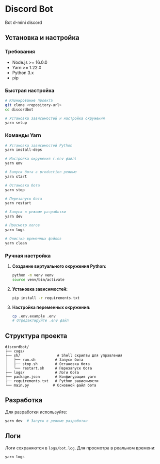 # Discord Bot

Bot d-mini discord

## Установка и настройка

### Требования
- Node.js >= 16.0.0
- Yarn >= 1.22.0
- Python 3.x
- pip

### Быстрая настройка

```bash
# Клонирование проекта
git clone <repository-url>
cd discordbot

# Установка зависимостей и настройка окружения
yarn setup
```

### Команды Yarn

```bash
# Установка зависимостей Python
yarn install-deps

# Настройка окружения (.env файл)
yarn env

# Запуск бота в production режиме
yarn start

# Остановка бота
yarn stop

# Перезапуск бота
yarn restart

# Запуск в режиме разработки
yarn dev

# Просмотр логов
yarn logs

# Очистка временных файлов
yarn clean
```

### Ручная настройка

1. **Создание виртуального окружения Python:**
   ```bash
   python -m venv venv
   source venv/bin/activate
   ```

2. **Установка зависимостей:**
   ```bash
   pip install -r requirements.txt
   ```

3. **Настройка переменных окружения:**
   ```bash
   cp .env.example .env
   # Отредактируйте .env файл
   ```

## Структура проекта

```
discordbot/
├── cogs/
├── sh/                 # Shell скрипты для управления
│   ├── run.sh         # Запуск бота
│   ├── stop.sh        # Остановка бота
│   └── restart.sh     # Перезапуск бота
├── logs/              # Логи бота
├── package.json       # Конфигурация yarn
├── requirements.txt   # Python зависимости
└── main.py           # Основной файл бота
```

## Разработка

Для разработки используйте:
```bash
yarn dev  # Запуск в режиме разработки
```

## Логи

Логи сохраняются в `logs/bot.log`. Для просмотра в реальном времени:
```bash
yarn logs
``` 